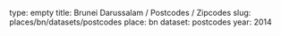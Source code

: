 type: empty
title: Brunei Darussalam / Postcodes / Zipcodes
slug: places/bn/datasets/postcodes
place: bn
dataset: postcodes
year: 2014
